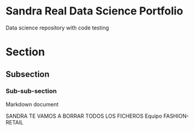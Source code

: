 # Sandra Real Data Science Portfolio
Data science repository with code testing

# Section

## Subsection

### Sub-sub-section

Markdown document

SANDRA TE VAMOS A BORRAR TODOS LOS FICHEROS
Equipo FASHION-RETAIL
